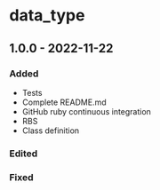 # data_type 

## 1.0.0 - 2022-11-22

### Added

- Tests
- Complete README.md
- GitHub ruby continuous integration
- RBS
- Class definition

### Edited

### Fixed

